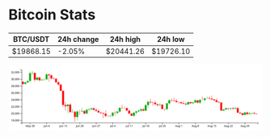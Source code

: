 # Bitcoin Stats

BTC/USDT|24h change|24h high|24h low|
|---|---|---|---|
|$19868.15|-2.05%|$20441.26|$19726.10|

<img src="./chart.svg">
